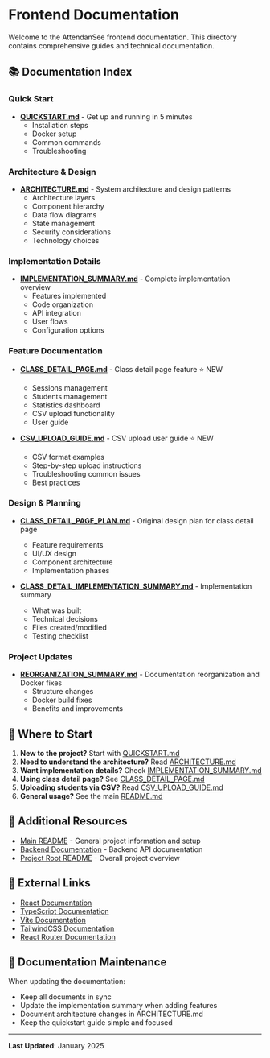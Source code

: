 # Frontend Documentation

Welcome to the AttendanSee frontend documentation. This directory contains comprehensive guides and technical documentation.

## 📚 Documentation Index

### Quick Start
- **[QUICKSTART.md](./QUICKSTART.md)** - Get up and running in 5 minutes
  - Installation steps
  - Docker setup
  - Common commands
  - Troubleshooting

### Architecture & Design
- **[ARCHITECTURE.md](./ARCHITECTURE.md)** - System architecture and design patterns
  - Architecture layers
  - Component hierarchy
  - Data flow diagrams
  - State management
  - Security considerations
  - Technology choices

### Implementation Details
- **[IMPLEMENTATION_SUMMARY.md](./IMPLEMENTATION_SUMMARY.md)** - Complete implementation overview
  - Features implemented
  - Code organization
  - API integration
  - User flows
  - Configuration options

### Feature Documentation
- **[CLASS_DETAIL_PAGE.md](./CLASS_DETAIL_PAGE.md)** - Class detail page feature ⭐ NEW
  - Sessions management
  - Students management
  - Statistics dashboard
  - CSV upload functionality
  - User guide
  
- **[CSV_UPLOAD_GUIDE.md](./CSV_UPLOAD_GUIDE.md)** - CSV upload user guide ⭐ NEW
  - CSV format examples
  - Step-by-step upload instructions
  - Troubleshooting common issues
  - Best practices

### Design & Planning
- **[CLASS_DETAIL_PAGE_PLAN.md](./CLASS_DETAIL_PAGE_PLAN.md)** - Original design plan for class detail page
  - Feature requirements
  - UI/UX design
  - Component architecture
  - Implementation phases

- **[CLASS_DETAIL_IMPLEMENTATION_SUMMARY.md](./CLASS_DETAIL_IMPLEMENTATION_SUMMARY.md)** - Implementation summary
  - What was built
  - Technical decisions
  - Files created/modified
  - Testing checklist

### Project Updates
- **[REORGANIZATION_SUMMARY.md](./REORGANIZATION_SUMMARY.md)** - Documentation reorganization and Docker fixes
  - Structure changes
  - Docker build fixes
  - Benefits and improvements

## 🚀 Where to Start

1. **New to the project?** Start with [QUICKSTART.md](./QUICKSTART.md)
2. **Need to understand the architecture?** Read [ARCHITECTURE.md](./ARCHITECTURE.md)
3. **Want implementation details?** Check [IMPLEMENTATION_SUMMARY.md](./IMPLEMENTATION_SUMMARY.md)
4. **Using class detail page?** See [CLASS_DETAIL_PAGE.md](./CLASS_DETAIL_PAGE.md)
5. **Uploading students via CSV?** Read [CSV_UPLOAD_GUIDE.md](./CSV_UPLOAD_GUIDE.md)
6. **General usage?** See the main [README.md](../README.md)

## 📖 Additional Resources

- [Main README](../README.md) - General project information and setup
- [Backend Documentation](../../backend/README.md) - Backend API documentation
- [Project Root README](../../README.md) - Overall project overview

## 🔗 External Links

- [React Documentation](https://react.dev/)
- [TypeScript Documentation](https://www.typescriptlang.org/docs/)
- [Vite Documentation](https://vitejs.dev/)
- [TailwindCSS Documentation](https://tailwindcss.com/docs)
- [React Router Documentation](https://reactrouter.com/)

## 📝 Documentation Maintenance

When updating the documentation:
- Keep all documents in sync
- Update the implementation summary when adding features
- Document architecture changes in ARCHITECTURE.md
- Keep the quickstart guide simple and focused

---

**Last Updated**: January 2025
